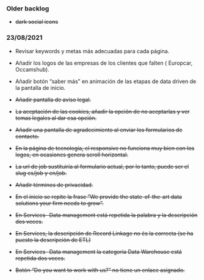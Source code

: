 ### Older backlog

* ~~dark social icons~~

### 23/08/2021

* Revisar keywords y metas más adecuadas para cada página.
* Añadir los logos de las empresas de los clientes que falten ( Europcar, Occamshub).
* Añadir botón “saber más” en animación de las etapas de data driven de la pantalla de inicio.
 
* ~~Añadir pantalla de aviso legal.~~
* ~~La aceptación de las cookies, añadir la opción de no aceptarlas y ver temas legales al dar esa opción.~~
* ~~Añadir una pantalla de agradecimiento al enviar los formularios de contacto.~~
* ~~En la página de tecnología, el responsive no funciona muy bien con los logos, en ocasiones genera scroll horizontal.~~
* ~~La url de job sustituiría al formulario actual, por lo tanto, puede ser el slug es/job y en/job.~~
* ~~Añadir términos de privacidad.~~
* ~~En el inicio se repite la frase ”We provide the state-of-the-art data solutions your firm needs to grow”.~~
* ~~En Services- Data management está repetida la palabra y la descripción dos veces.~~
* ~~En Services, la descripción de Record Linkage no és la correcta (se ha puesto la descripción de ETL)~~
* ~~En Services- Data management la categoría Data Warehouse está repetida dos veces.~~
* ~~Botón “Do you want to work with us?” no tiene un enlace asignado.~~

